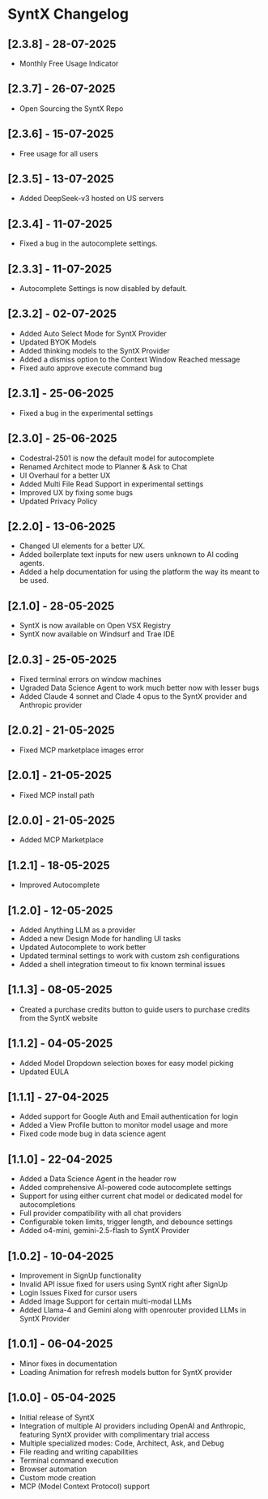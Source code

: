 # SyntX Changelog

## [2.3.8] - 28-07-2025

- Monthly Free Usage Indicator

## [2.3.7] - 26-07-2025

- Open Sourcing the SyntX Repo

## [2.3.6] - 15-07-2025

- Free usage for all users

## [2.3.5] - 13-07-2025

- Added DeepSeek-v3 hosted on US servers

## [2.3.4] - 11-07-2025

- Fixed a bug in the autocomplete settings.

## [2.3.3] - 11-07-2025

- Autocomplete Settings is now disabled by default.

## [2.3.2] - 02-07-2025

- Added Auto Select Mode for SyntX Provider
- Updated BYOK Models
- Added thinking models to the SyntX Provider
- Added a dismiss option to the Context Window Reached message
- Fixed auto approve execute command bug

## [2.3.1] - 25-06-2025

- Fixed a bug in the experimental settings

## [2.3.0] - 25-06-2025

- Codestral-2501 is now the default model for autocomplete
- Renamed Architect mode to Planner & Ask to Chat
- UI Overhaul for a better UX
- Added Multi File Read Support in experimental settings
- Improved UX by fixing some bugs
- Updated Privacy Policy

## [2.2.0] - 13-06-2025

- Changed UI elements for a better UX.
- Added boilerplate text inputs for new users unknown to AI coding agents.
- Added a help documentation for using the platform the way its meant to be used.

## [2.1.0] - 28-05-2025

- SyntX is now available on Open VSX Registry
- SyntX now available on Windsurf and Trae IDE

## [2.0.3] - 25-05-2025

- Fixed terminal errors on window machines
- Ugraded Data Science Agent to work much better now with lesser bugs
- Added Claude 4 sonnet and Clade 4 opus to the SyntX provider and Anthropic provider

## [2.0.2] - 21-05-2025

- Fixed MCP marketplace images error

## [2.0.1] - 21-05-2025

- Fixed MCP install path

## [2.0.0] - 21-05-2025

- Added MCP Marketplace

## [1.2.1] - 18-05-2025

- Improved Autocomplete

## [1.2.0] - 12-05-2025

- Added Anything LLM as a provider
- Added a new Design Mode for handling UI tasks
- Updated Autocomplete to work better
- Updated terminal settings to work with custom zsh configurations
- Added a shell integration timeout to fix known terminal issues

## [1.1.3] - 08-05-2025

- Created a purchase credits button to guide users to purchase credits from the SyntX website

## [1.1.2] - 04-05-2025

- Added Model Dropdown selection boxes for easy model picking
- Updated EULA

## [1.1.1] - 27-04-2025

- Added support for Google Auth and Email authentication for login
- Added a View Profile button to monitor model usage and more
- Fixed code mode bug in data science agent

## [1.1.0] - 22-04-2025

- Added a Data Science Agent in the header row
- Added comprehensive AI-powered code autocomplete settings
- Support for using either current chat model or dedicated model for autocompletions
- Full provider compatibility with all chat providers
- Configurable token limits, trigger length, and debounce settings
- Added o4-mini, gemini-2.5-flash to SyntX Provider

## [1.0.2] - 10-04-2025

- Improvement in SignUp functionality
- Invalid API issue fixed for users using SyntX right after SignUp
- Login Issues Fixed for cursor users
- Added Image Support for certain multi-modal LLMs
- Added Llama-4 and Gemini along with openrouter provided LLMs in SyntX Provider

## [1.0.1] - 06-04-2025

- Minor fixes in documentation
- Loading Animation for refresh models button for SyntX provider

## [1.0.0] - 05-04-2025

- Initial release of SyntX
- Integration of multiple AI providers including OpenAI and Anthropic, featuring SyntX provider with complimentary trial access
- Multiple specialized modes: Code, Architect, Ask, and Debug
- File reading and writing capabilities
- Terminal command execution
- Browser automation
- Custom mode creation
- MCP (Model Context Protocol) support
